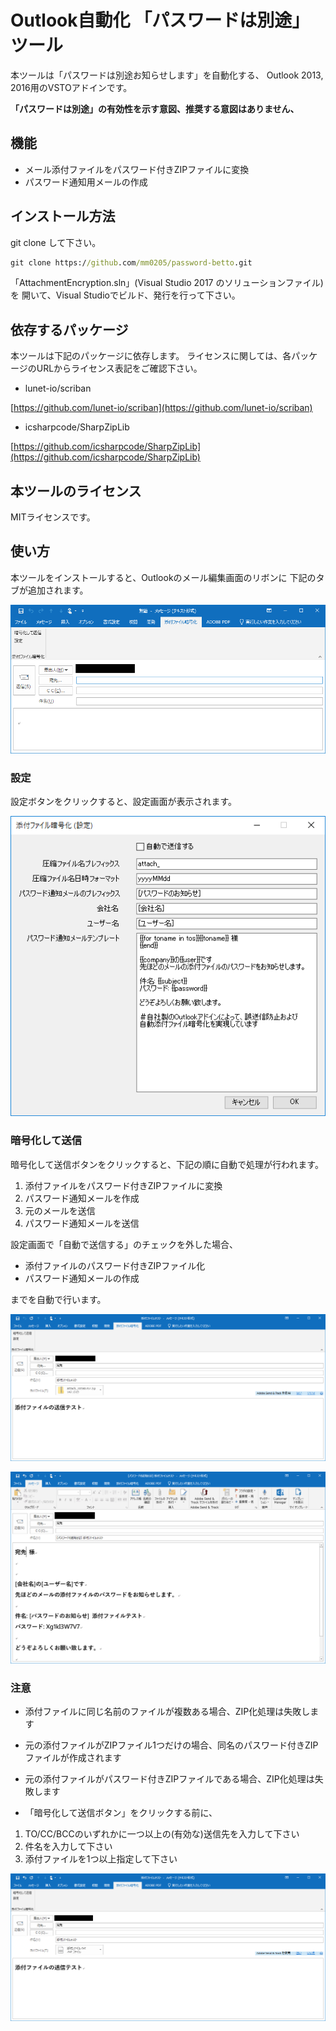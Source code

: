 # Outlook自動化 「パスワードは別途」 ツール

本ツールは「パスワードは別途お知らせします」を自動化する、
Outlook 2013, 2016用のVSTOアドインです。


**「パスワードは別途」の有効性を示す意図、推奨する意図はありません、**

## 機能

* メール添付ファイルをパスワード付きZIPファイルに変換
* パスワード通知用メールの作成


## インストール方法

git clone して下さい。

```bat
git clone https://github.com/mm0205/password-betto.git
```

「AttachmentEncryption.sln」(Visual Studio 2017 のソリューションファイル)を
開いて、Visual Studioでビルド、発行を行って下さい。

## 依存するパッケージ

本ツールは下記のパッケージに依存します。
ライセンスに関しては、各パッケージのURLからライセンス表記をご確認下さい。

* lunet-io/scriban

 [https://github.com/lunet-io/scriban](https://github.com/lunet-io/scriban)

* icsharpcode/SharpZipLib

 [https://github.com/icsharpcode/SharpZipLib](https://github.com/icsharpcode/SharpZipLib)

## 本ツールのライセンス

MITライセンスです。

## 使い方

本ツールをインストールすると、Outlookのメール編集画面のリボンに
下記のタブが追加されます。

![メール編集画面](docs/imgs/mail_1.png)

### 設定

設定ボタンをクリックすると、設定画面が表示されます。

![設定画面](docs/imgs/settings.png)

### 暗号化して送信

暗号化して送信ボタンをクリックすると、下記の順に自動で処理が行われます。

1. 添付ファイルをパスワード付きZIPファイルに変換
1. パスワード通知メールを作成
1. 元のメールを送信
1. パスワード通知メールを送信

設定画面で「自動で送信する」のチェックを外した場合、

* 添付ファイルのパスワード付きZIPファイル化
* パスワード通知メールの作成

までを自動で行います。

![ZIPファイル作成後のメール編集画面](docs/imgs/maiL_3.png)

![パスワード通知メール編集画面](docs/imgs/maiL_4.png)



### 注意

* 添付ファイルに同じ名前のファイルが複数ある場合、ZIP化処理は失敗します
* 元の添付ファイルがZIPファイル1つだけの場合、同名のパスワード付きZIPファイルが作成されます
* 元の添付ファイルがパスワード付きZIPファイルである場合、ZIP化処理は失敗します

* 「暗号化して送信ボタン」をクリックする前に、

1. TO/CC/BCCのいずれかに一つ以上の(有効な)送信先を入力して下さい
1. 件名を入力して下さい
1. 添付ファイルを1つ以上指定して下さい

![メール編集画面](docs/imgs/mail_2.png)




